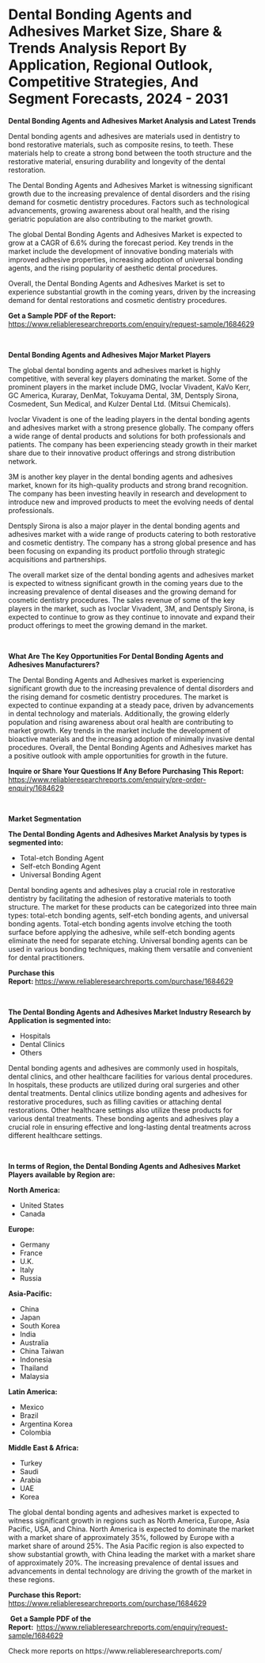 <p><h1>Dental Bonding Agents and Adhesives Market Size, Share & Trends Analysis Report By Application, Regional Outlook, Competitive Strategies, And Segment Forecasts, 2024 - 2031</h1></p><p><strong>Dental Bonding Agents and Adhesives Market Analysis and Latest Trends</strong></p>
<p><p>Dental bonding agents and adhesives are materials used in dentistry to bond restorative materials, such as composite resins, to teeth. These materials help to create a strong bond between the tooth structure and the restorative material, ensuring durability and longevity of the dental restoration.</p><p>The Dental Bonding Agents and Adhesives Market is witnessing significant growth due to the increasing prevalence of dental disorders and the rising demand for cosmetic dentistry procedures. Factors such as technological advancements, growing awareness about oral health, and the rising geriatric population are also contributing to the market growth.</p><p>The global Dental Bonding Agents and Adhesives Market is expected to grow at a CAGR of 6.6% during the forecast period. Key trends in the market include the development of innovative bonding materials with improved adhesive properties, increasing adoption of universal bonding agents, and the rising popularity of aesthetic dental procedures.</p><p>Overall, the Dental Bonding Agents and Adhesives Market is set to experience substantial growth in the coming years, driven by the increasing demand for dental restorations and cosmetic dentistry procedures.</p></p>
<p><strong>Get a Sample PDF of the Report:&nbsp;</strong> <a href="https://www.reliableresearchreports.com/enquiry/request-sample/1684629">https://www.reliableresearchreports.com/enquiry/request-sample/1684629</a></p>
<p>&nbsp;</p>
<p><strong>Dental Bonding Agents and Adhesives Major Market Players</strong></p>
<p><p>The global dental bonding agents and adhesives market is highly competitive, with several key players dominating the market. Some of the prominent players in the market include DMG, Ivoclar Vivadent, KaVo Kerr, GC America, Kuraray, DenMat, Tokuyama Dental, 3M, Dentsply Sirona, Cosmedent, Sun Medical, and Kulzer Dental Ltd. (Mitsui Chemicals).</p><p>Ivoclar Vivadent is one of the leading players in the dental bonding agents and adhesives market with a strong presence globally. The company offers a wide range of dental products and solutions for both professionals and patients. The company has been experiencing steady growth in their market share due to their innovative product offerings and strong distribution network.</p><p>3M is another key player in the dental bonding agents and adhesives market, known for its high-quality products and strong brand recognition. The company has been investing heavily in research and development to introduce new and improved products to meet the evolving needs of dental professionals.</p><p>Dentsply Sirona is also a major player in the dental bonding agents and adhesives market with a wide range of products catering to both restorative and cosmetic dentistry. The company has a strong global presence and has been focusing on expanding its product portfolio through strategic acquisitions and partnerships.</p><p>The overall market size of the dental bonding agents and adhesives market is expected to witness significant growth in the coming years due to the increasing prevalence of dental diseases and the growing demand for cosmetic dentistry procedures. The sales revenue of some of the key players in the market, such as Ivoclar Vivadent, 3M, and Dentsply Sirona, is expected to continue to grow as they continue to innovate and expand their product offerings to meet the growing demand in the market.</p></p>
<p>&nbsp;</p>
<p><strong>What Are The Key Opportunities For Dental Bonding Agents and Adhesives Manufacturers?</strong></p>
<p><p>The Dental Bonding Agents and Adhesives market is experiencing significant growth due to the increasing prevalence of dental disorders and the rising demand for cosmetic dentistry procedures. The market is expected to continue expanding at a steady pace, driven by advancements in dental technology and materials. Additionally, the growing elderly population and rising awareness about oral health are contributing to market growth. Key trends in the market include the development of bioactive materials and the increasing adoption of minimally invasive dental procedures. Overall, the Dental Bonding Agents and Adhesives market has a positive outlook with ample opportunities for growth in the future.</p></p>
<p><strong>Inquire or Share Your Questions If Any Before Purchasing This Report:</strong> <a href="https://www.reliableresearchreports.com/enquiry/pre-order-enquiry/1684629">https://www.reliableresearchreports.com/enquiry/pre-order-enquiry/1684629</a></p>
<p>&nbsp;</p>
<p><strong>Market Segmentation</strong></p>
<p><strong>The Dental Bonding Agents and Adhesives Market Analysis by types is segmented into:</strong></p>
<p><ul><li>Total-etch Bonding Agent</li><li>Self-etch Bonding Agent</li><li>Universal Bonding Agent</li></ul></p>
<p><p>Dental bonding agents and adhesives play a crucial role in restorative dentistry by facilitating the adhesion of restorative materials to tooth structure. The market for these products can be categorized into three main types: total-etch bonding agents, self-etch bonding agents, and universal bonding agents. Total-etch bonding agents involve etching the tooth surface before applying the adhesive, while self-etch bonding agents eliminate the need for separate etching. Universal bonding agents can be used in various bonding techniques, making them versatile and convenient for dental practitioners.</p></p>
<p><strong>Purchase this Report:&nbsp;</strong><a href="https://www.reliableresearchreports.com/purchase/1684629">https://www.reliableresearchreports.com/purchase/1684629</a></p>
<p>&nbsp;</p>
<p><strong>The Dental Bonding Agents and Adhesives Market Industry Research by Application is segmented into:</strong></p>
<p><ul><li>Hospitals</li><li>Dental Clinics</li><li>Others</li></ul></p>
<p><p>Dental bonding agents and adhesives are commonly used in hospitals, dental clinics, and other healthcare facilities for various dental procedures. In hospitals, these products are utilized during oral surgeries and other dental treatments. Dental clinics utilize bonding agents and adhesives for restorative procedures, such as filling cavities or attaching dental restorations. Other healthcare settings also utilize these products for various dental treatments. These bonding agents and adhesives play a crucial role in ensuring effective and long-lasting dental treatments across different healthcare settings.</p></p>
<p>&nbsp;</p>
<p><strong>In terms of Region, the Dental Bonding Agents and Adhesives Market Players available by Region are:</strong></p>
<p>
    <p> <strong> North America: </strong>
        <ul>
            <li>United States</li>
            <li>Canada</li>
        </ul>
        </p> 
    <p> <strong> Europe: </strong>
        <ul>
            <li>Germany</li>
            <li>France</li>
            <li>U.K.</li>
            <li>Italy</li>
            <li>Russia</li>
        </ul>
        </p> 
    <p> <strong> Asia-Pacific: </strong>
        <ul>
            <li>China</li>
            <li>Japan</li>
            <li>South Korea</li>
            <li>India</li>
            <li>Australia</li>
            <li>China Taiwan</li>
            <li>Indonesia</li>
            <li>Thailand</li>
            <li>Malaysia</li>
        </ul>
        </p> 
    <p> <strong> Latin America: </strong>
        <ul>
            <li>Mexico</li>
            <li>Brazil</li>
            <li>Argentina Korea</li>
            <li>Colombia</li>
        </ul>
        </p> 
    <p> <strong> Middle East & Africa: </strong>
        <ul>
            <li>Turkey</li>
            <li>Saudi</li>
            <li>Arabia</li>
            <li>UAE</li>
            <li>Korea</li>
        </ul>
    </p>
    </p>
<p><p>The global dental bonding agents and adhesives market is expected to witness significant growth in regions such as North America, Europe, Asia Pacific, USA, and China. North America is expected to dominate the market with a market share of approximately 35%, followed by Europe with a market share of around 25%. The Asia Pacific region is also expected to show substantial growth, with China leading the market with a market share of approximately 20%. The increasing prevalence of dental issues and advancements in dental technology are driving the growth of the market in these regions.</p></p>
<p><strong>Purchase this Report: </strong><a href="https://www.reliableresearchreports.com/purchase/1684629">https://www.reliableresearchreports.com/purchase/1684629</a></p>
<p>&nbsp;<strong>Get a Sample PDF of the Report:&nbsp;&nbsp;</strong><a href="https://www.reliableresearchreports.com/enquiry/request-sample/1684629">https://www.reliableresearchreports.com/enquiry/request-sample/1684629</a></p>
<p><strong></strong></p>
<p>Check more reports on https://www.reliableresearchreports.com/</p>